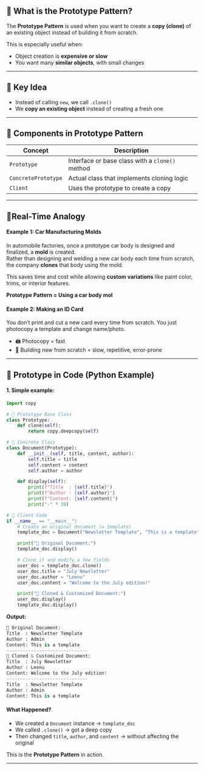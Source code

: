
## 🔹 What is the Prototype Pattern?

The **Prototype Pattern** is used when you want to create a **copy (clone)** of an existing object instead of building it from scratch.

This is especially useful when:

- Object creation is **expensive or slow**
- You want many **similar objects**, with small changes

---

## 🔹 Key Idea

- Instead of calling `new`, we call `.clone()`
- We **copy an existing object** instead of creating a fresh one

---

## 🧩 Components in Prototype Pattern

| **Concept**        | **Description**                                      |
|--------------------|------------------------------------------------------|
| `Prototype`        | Interface or base class with a `clone()` method      |
| `ConcretePrototype`| Actual class that implements cloning logic           |
| `Client`           | Uses the prototype to create a copy                  |

---

## 🔹Real-Time Analogy 

#### Example 1: Car Manufacturing Molds

In automobile factories, once a prototype car body is designed and finalized, a **mold** is created.  
Rather than designing and welding a new car body each time from scratch, the company **clones** that body using the mold.

This saves time and cost while allowing **custom variations** like paint color, trims, or interior features.

**Prototype Pattern = Using a car body mol**

#### Example 2: Making an ID Card
You don’t print and cut a new card every time from scratch.
You just photocopy a template and change name/photo.

- 🖨️ Photocopy = fast
- 👷 Building new from scratch = slow, repetitive, error-prone

---

## 🔹 Prototype in Code (Python Example)

#### 1. Simple example:
```python
import copy

# 🔹 Prototype Base Class
class Prototype:
    def clone(self):
        return copy.deepcopy(self)

# 🔹 Concrete Class
class Document(Prototype):
    def __init__(self, title, content, author):
        self.title = title
        self.content = content
        self.author = author

    def display(self):
        print(f"Title  : {self.title}")
        print(f"Author : {self.author}")
        print(f"Content: {self.content}")
        print("-" * 30)

# 🔹 Client Code
if __name__ == "__main__":
    # Create an original document (a template)
    template_doc = Document("Newsletter Template", "This is a template", "Admin")

    print("📄 Original Document:")
    template_doc.display()

    # Clone it and modify a few fields
    user_doc = template_doc.clone()
    user_doc.title = "July Newsletter"
    user_doc.author = "Leenu"
    user_doc.content = "Welcome to the July edition!"

    print("📄 Cloned & Customized Document:")
    user_doc.display()
    template_doc.display()
```
**Output:**
```python
📄 Original Document:
Title  : Newsletter Template
Author : Admin
Content: This is a template
------------------------------
📄 Cloned & Customized Document:
Title  : July Newsletter
Author : Leenu
Content: Welcome to the July edition!
------------------------------
Title  : Newsletter Template
Author : Admin
Content: This is a template
```

####  What Happened?

- We created a `Document` instance → `template_doc`
- We called `.clone()` → got a deep copy
- Then changed `title`, `author`, and `content` → without affecting the original

This is the **Prototype Pattern** in action.

---


